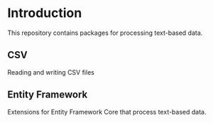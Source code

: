 # Introduction
This repository contains packages for processing text-based data.

## CSV

Reading and writing CSV files

## Entity Framework

Extensions for Entity Framework Core that process text-based data.